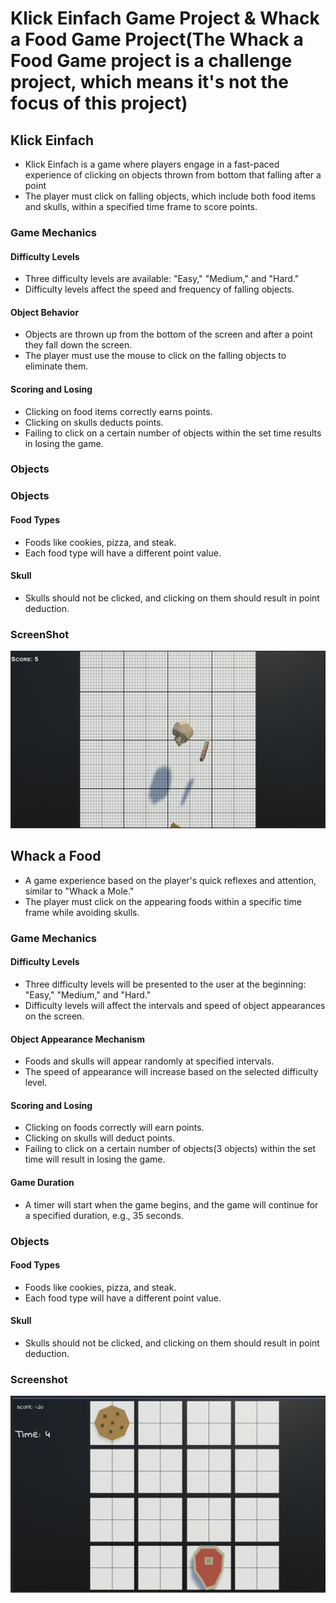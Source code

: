 # Klick Einfach Game Project & Whack a Food Game Project(The Whack a Food Game project is a challenge project, which means it's not the focus of this project)

## Klick Einfach

- Klick Einfach is a game where players engage in a fast-paced experience of clicking on objects thrown from bottom that falling after a point
- The player must click on falling objects, which include both food items and skulls, within a specified time frame to score points.

### Game Mechanics

#### Difficulty Levels
- Three difficulty levels are available: "Easy," "Medium," and "Hard."
- Difficulty levels affect the speed and frequency of falling objects.

#### Object Behavior
- Objects are thrown up from the bottom of the screen and after a point they fall down the screen.
- The player must use the mouse to click on the falling objects to eliminate them.

#### Scoring and Losing
- Clicking on food items correctly earns points.
- Clicking on skulls deducts points.
- Failing to click on a certain number of objects within the set time results in losing the game.

### Objects

### Objects

#### Food Types
- Foods like cookies, pizza, and steak.
- Each food type will have a different point value.

#### Skull
- Skulls should not be clicked, and clicking on them should result in point deduction.

### ScreenShot
![Klick Einfach](images/ss1.png)

## Whack a Food

- A game experience based on the player's quick reflexes and attention, similar to "Whack a Mole."
- The player must click on the appearing foods within a specific time frame while avoiding skulls.

### Game Mechanics

#### Difficulty Levels
- Three difficulty levels will be presented to the user at the beginning: "Easy," "Medium," and "Hard."
- Difficulty levels will affect the intervals and speed of object appearances on the screen.

#### Object Appearance Mechanism
- Foods and skulls will appear randomly at specified intervals.
- The speed of appearance will increase based on the selected difficulty level.

#### Scoring and Losing
- Clicking on foods correctly will earn points.
- Clicking on skulls will deduct points.
- Failing to click on a certain number of objects(3 objects) within the set time will result in losing the game.

#### Game Duration
- A timer will start when the game begins, and the game will continue for a specified duration, e.g., 35 seconds.

### Objects

#### Food Types
- Foods like cookies, pizza, and steak.
- Each food type will have a different point value.

#### Skull
- Skulls should not be clicked, and clicking on them should result in point deduction.

### Screenshot
![Whack a Food](images/ss.png)
